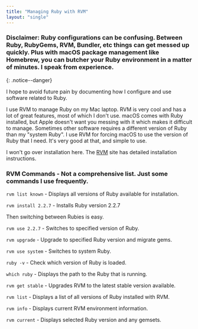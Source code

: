 ```yaml
---
title: "Managing Ruby with RVM"
layout: "single"  
---
```



### Disclaimer:  Ruby configurations can be confusing.  Between Ruby, RubyGems, RVM, Bundler, etc things can get messed up quickly.  Plus with macOS package management like Homebrew, you can butcher your Ruby environment in a matter of minutes.  I speak from experience. ###  
{: .notice--danger}


I hope to avoid future pain by documenting how I configure and use software related to Ruby.  



I use RVM to manage Ruby on my Mac laptop.  RVM is very cool and has a lot of great features, most of which I don't use.  macOS comes with Ruby installed, but Apple doesn't want you messing with it which makes it difficult to manage. Sometimes other software requires a different version of Ruby than my "system Ruby".  I use RVM for forcing macOS to use the version of Ruby that I need.  It's very good at that, and simple to use.

I won't go over installation here. The [RVM](https://rvm.io/rvm/install) site has detailed installation instructions.

### RVM Commands - Not a comprehensive list. Just some commands I use frequently.

`rvm list known`  -  Displays all versions of Ruby available for installation.

`rvm install 2.2.7` - Installs Ruby version 2.2.7

Then switching between Rubies is easy.

`rvm use 2.2.7` - Switches to specified version of Ruby.

`rvm upgrade` - Upgrade to specified Ruby version and migrate gems.

`rvm use system` - Switches to system Ruby.

`ruby -v` - Check which version of Ruby is loaded.

`which ruby` - Displays the path to the Ruby that is running.


`rvm get stable` - Upgrades RVM to the latest stable version available.

`rvm list` - Displays a list of all versions of Ruby installed with RVM.

`rvm info` - Displays current RVM environment information.

`rvm current` - Displays selected Ruby version and any gemsets.

